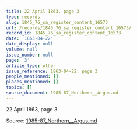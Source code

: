 ```yaml
---
title: 22 April 1863, page 3
type: records
slug: 1845_76_sa_register_content_16573
url: /records/1845_76_sa_register_content_16573/
record_id: 1845_76_sa_register_content_16573
date: '1863-04-22'
date_display: null
volume: null
issue_number: null
page: '3'
article_type: other
issue_reference: 1863-04-22, page 3
people_mentioned: []
places_mentioned: []
topics: []
source_document: 1985-87_Northern__Argus.md
---
```


22 April 1863, page 3

Source: [1985-87_Northern__Argus.md](/downloads/markdown/1985-87_Northern__Argus.md)
